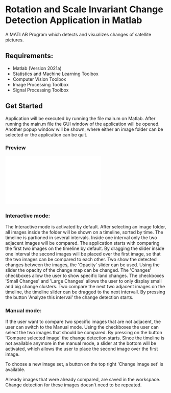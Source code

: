 # Rotation and Scale Invariant Change Detection Application in Matlab

A MATLAB Program which detects and visualizes changes of satellite pictures.


## Requirements:

- Matlab (Version 2021a)
- Statistics and Machine Learning Toolbox
- Computer Vision Toolbox
- Image Processing Toolbox
- Signal Processing Toolbox


## Get Started

Application will be executed by running the file main.m on Matlab.
After running the main.m file the GUI window of the application will be opened. 
Another popup window will be shown, where either an image folder can be selected or the application can be quit.

### Preview

![](preview_img/preview.pdf)

### Interactive mode:

The Interactive mode is activated by default.
After selecting an image folder, all images inside the folder will be shown on a timeline, sorted by time.
The timeline is partioned in several intervals. Inside one interval only the two adjacent images will be compared.
The application starts with comparing the first two images on the timeline by default. By dragging the slider inside one interval the second images will be placed over the first image, so that the two images can be compared to each other.
Two show the detected changes between the images, the 'Opacity' slider can be used. Using the slider the opacity of the change map can be changed.
The 'Changes' checkboxes allow the user to show specific land changes.
The checkboxes 'Small Changes' and 'Large Changes' allows the user to only display small and big change clusters.
Two compare the next two adjacent images on the timeline, the timeline slider can be dragged to the next intervall. By pressing the button 'Analyze this interval' the change detection starts.

### Manual mode:

If the user want to compare two specific images that are not adjacent, the user can switch to the Manual mode.
Using the checkboxes the user can select the two images that should be compared. By pressing on the button 'Compare selected image' the change detection starts.
Since the timeline is not available anymore in the manual mode, a slider at the bottom will be activated, which allows the user to place the second image over the first image.


To choose a new image set, a button on the top right 'Change image set' is available.

Already images that were already compared, are saved in the workspace. Change detection for these images doesn't need to be repeated.

